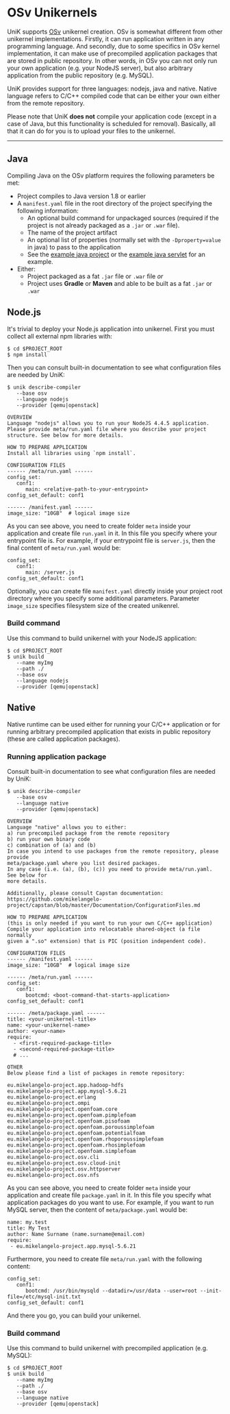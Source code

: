 # OSv Unikernels

UniK supports [OSv](http://osv.io) unikernel creation.
OSv is somewhat different from other unikernel implementations.
Firstly, it can run application written in any programming language.
And secondly, due to some specifics in OSv kernel implementation, it can make use of
precompiled application packages that are stored in public repository.
In other words, in OSv you can not only run your own application (e.g. your NodeJS server),
but also arbitrary application from the public repository (e.g. MySQL).

UniK provides support for three languages: nodejs, java and native.
Native language refers to C/C++ compiled code that can be either your own
either from the remote repository.

Please note that UniK **does not** compile your application code (except in a case of Java,
but this functionality is scheduled for removal). Basically, all that it can do for you
is to upload your files to the unikernel.

---

## Java

Compiling Java on the OSv platform requires the following parameters be met:
* Project compiles to Java version 1.8 or earlier
* A `manifest.yaml` file in the root directory of the project specifying the following information:
  * An optional build command for unpackaged sources (required if the project is not already packaged as a `.jar` or `.war` file).
  * The name of the project artifact
  * An optional list of properties (normally set with the `-Dproperty=value` in java) to pass to the application
  * See the [example java project](../examples/example_java_project) or the [example java servlet](../examples/example_java_project) for an example.
* Either:
  * Project packaged as a fat `.jar` file or `.war` file *or*
  * Project uses **Gradle** or **Maven** and able to be built as a fat `.jar` or `.war`

## Node.js
It's trivial to deploy your Node.js application into unikernel. First you must collect all
external npm libraries with:
```
$ cd $PROJECT_ROOT
$ npm install
```
Then you can consult built-in documentation to see what configuration files are needed by UniK:
```
$ unik describe-compiler
   --base osv
   --language nodejs
   --provider [qemu|openstack]

OVERVIEW
Language "nodejs" allows you to run your NodeJS 4.4.5 application.
Please provide meta/run.yaml file where you describe your project
structure. See below for more details.

HOW TO PREPARE APPLICATION
Install all libraries using `npm install`.

CONFIGURATION FILES
------ /meta/run.yaml ------
config_set:
   conf1:
      main: <relative-path-to-your-entrypoint>
config_set_default: conf1

------ /manifest.yaml ------
image_size: "10GB"  # logical image size
```

As you can see above, you need to create folder `meta` inside your application and create
file `run.yaml` in it. In this file you specify where your entrypoint file is. For example, if your
entrypoint file is `server.js`, then the final content of `meta/run.yaml` would be:
```
config_set:
   conf1:
      main: /server.js
config_set_default: conf1
```
Optionally, you can create file `manifest.yaml` directly inside your project root directory
where you specify some additional parameters. Parameter `image_size` specifies filesystem size
of the created unikenrel.

### Build command
Use this command to build unikernel with your NodeJS application:
```
$ cd $PROJECT_ROOT
$ unik build
   --name myImg
   --path ./
   --base osv
   --language nodejs
   --provider [qemu|openstack]
```

## Native
Native runtime can be used either for running your C/C++ application or for running
arbitrary precompiled application that exists in public repository (these are called
application packages).

### Running application package
Consult built-in documentation to see what configuration files are needed by UniK:
```
$ unik describe-compiler
   --base osv
   --language native
   --provider [qemu|openstack]

OVERVIEW
Language "native" allows you to either:
a) run precompiled package from the remote repository
b) run your own binary code
c) combination of (a) and (b)
In case you intend to use packages from the remote repository, please provide
meta/package.yaml where you list desired packages.
In any case (i.e. (a), (b), (c)) you need to provide meta/run.yaml. See below for
more details.

Additionally, please consult Capstan documentation:
https://github.com/mikelangelo-project/capstan/blob/master/Documentation/ConfigurationFiles.md

HOW TO PREPARE APPLICATION
(this is only needed if you want to run your own C/C++ application)
Compile your application into relocatable shared-object (a file normally
given a ".so" extension) that is PIC (position independent code).

CONFIGURATION FILES
------ /manifest.yaml ------
image_size: "10GB"  # logical image size

------ /meta/run.yaml ------
config_set:
   conf1:
      bootcmd: <boot-command-that-starts-application>
config_set_default: conf1

------ /meta/package.yaml ------
title: <your-unikernel-title>
name: <your-unikernel-name>
author: <your-name>
require:
  - <first-required-package-title>
  - <second-required-package-title>
  # ...

OTHER
Below please find a list of packages in remote repository:

eu.mikelangelo-project.app.hadoop-hdfs
eu.mikelangelo-project.app.mysql-5.6.21
eu.mikelangelo-project.erlang
eu.mikelangelo-project.ompi
eu.mikelangelo-project.openfoam.core
eu.mikelangelo-project.openfoam.pimplefoam
eu.mikelangelo-project.openfoam.pisofoam
eu.mikelangelo-project.openfoam.poroussimplefoam
eu.mikelangelo-project.openfoam.potentialfoam
eu.mikelangelo-project.openfoam.rhoporoussimplefoam
eu.mikelangelo-project.openfoam.rhosimplefoam
eu.mikelangelo-project.openfoam.simplefoam
eu.mikelangelo-project.osv.cli
eu.mikelangelo-project.osv.cloud-init
eu.mikelangelo-project.osv.httpserver
eu.mikelangelo-project.osv.nfs
```
As you can see above, you need to create folder `meta` inside your application and create
file `package.yaml` in it. In this file you specify what application packages do you want to
use. For example, if you want to run MySQL server, then the content of `meta/package.yaml`
would be:
```
name: my.test
title: My Test
author: Name Surname (name.surname@email.com)
require:
 - eu.mikelangelo-project.app.mysql-5.6.21
```
Furthermore, you need to create file `meta/run.yaml` with the following content:
```
config_set:
   conf1:
      bootcmd: /usr/bin/mysqld --datadir=/usr/data --user=root --init-file=/etc/mysql-init.txt
config_set_default: conf1
```
And there you go, you can build your unikernel.

### Build command
Use this command to build unikernel with precompiled application (e.g. MySQL):
```
$ cd $PROJECT_ROOT
$ unik build
   --name myImg
   --path ./
   --base osv
   --language native
   --provider [qemu|openstack]
```

